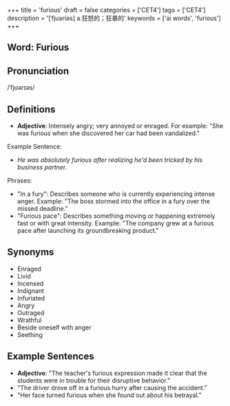 +++
title = 'furious'
draft = false
categories = ['CET4']
tags = ['CET4']
description = '[ˈfjuəriəs] a.狂怒的；狂暴的'
keywords = ['ai words', 'furious']
+++

## Word: Furious

## Pronunciation
/ˈfjʊərɪəs/

## Definitions
- **Adjective**: Intensely angry; very annoyed or enraged. For example: "She was furious when she discovered her car had been vandalized."

Example Sentence:
- _He was absolutely furious after realizing he'd been tricked by his business partner._

Phrases:
- "In a fury": Describes someone who is currently experiencing intense anger. Example: "The boss stormed into the office in a fury over the missed deadline."
- "Furious pace": Describes something moving or happening extremely fast or with great intensity. Example: "The company grew at a furious pace after launching its groundbreaking product."

## Synonyms
- Enraged
- Livid
- Incensed
- Indignant
- Infuriated
- Angry
- Outraged
- Wrathful
- Beside oneself with anger
- Seething

## Example Sentences
- **Adjective**: "The teacher's furious expression made it clear that the students were in trouble for their disruptive behavior."
- "The driver drove off in a furious hurry after causing the accident."
- "Her face turned furious when she found out about his betrayal."
